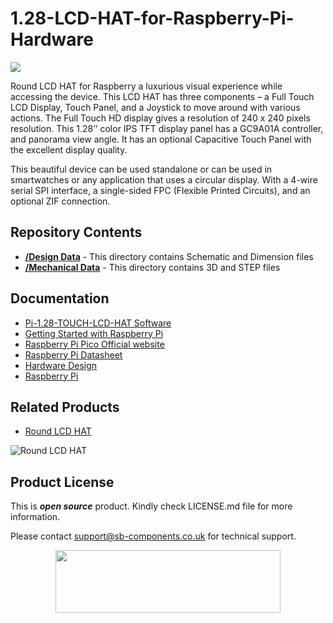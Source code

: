 # 1.28-LCD-HAT-for-Raspberry-Pi-Hardware

<img src ="https://cdn.shopify.com/s/files/1/1217/2104/products/2_2_f5ba11f9-4f07-4b7d-9fde-1721d5b92738.jpg?v=1670247592&width=400" />

Round LCD HAT for Raspberry a luxurious visual experience while accessing the device. This LCD HAT has three components – a Full Touch LCD Display, Touch Panel, and a Joystick to move around with various actions. The Full Touch HD display gives a resolution of 240 x 240 pixels resolution. This 1.28’’ color IPS TFT display panel has a GC9A01A controller, and panorama view angle. It has an optional Capacitive Touch Panel with the excellent display quality.

This beautiful device can be used standalone or can be used in smartwatches or any application that uses a circular display. With a 4-wire serial SPI interface, a single-sided FPC (Flexible Printed Circuits), and an optional ZIF connection.

## Repository Contents

* [**/Design Data**](https://github.com/sbcshop/Pi-1.28-Touch-Lcd-HAT-Hardware/tree/main/Design%20Data) - This directory contains Schematic and Dimension files
* [**/Mechanical Data**](https://github.com/sbcshop/Pi-1.28-Touch-Lcd-HAT-Hardware/tree/main/Mechanical%20Data) - This directory contains 3D and STEP files

## Documentation

* [Pi-1.28-TOUCH-LCD-HAT Software](https://github.com/sbcshop/Pi-1.28-Touch-Lcd-HAT-Software)
* [Getting Started with Raspberry Pi](https://www.raspberrypi.com/documentation/computers/getting-started.html)
* [Raspberry Pi Pico Official website](https://www.raspberrypi.com/documentation/microcontrollers/)
* [Raspberry Pi Datasheet](https://www.raspberrypi.com/documentation/computers/compute-module.html)
* [Hardware Design](https://www.raspberrypi.com/documentation/computers/compute-module.html)
* [Raspberry Pi](https://www.raspberrypi.com/documentation/microcontrollers/raspberry-pi-pico.html)

## Related Products

* [Round LCD HAT](https://shop.sb-components.co.uk/products/round-lcd-hat-for-raspberry-pi?_pos=3&_sid=b3a6e03ae&_ss=r)

 ![Round LCD HAT](https://cdn.shopify.com/s/files/1/1217/2104/products/RaspberryPiRoundLCD.png?v=1619171155&width=400)


## Product License

This is ***open source*** product. Kindly check LICENSE.md file for more information.

Please contact support@sb-components.co.uk for technical support.
<p align="center">
  <img width="360" height="100" src="https://cdn.shopify.com/s/files/1/1217/2104/files/Logo_sb_component_3.png?v=1666086771&width=350">
</p>
